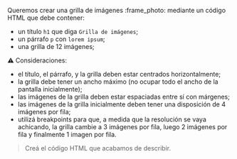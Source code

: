 Queremos crear una grilla de imágenes :frame_photo: mediante un código HTML que debe contener:

- un título `h1` que diga `Grilla de imágenes`;
- un párrafo `p` con `lorem ipsum`;
- una grilla de 12 imágenes;

:warning: Consideraciones:

- el título, el párrafo, y la grilla deben estar centrados horizontalmente;
- la grilla debe tener un ancho máximo (no ocupar todo el ancho de la pantalla inicialmente);
- las imágenes de la grilla deben estar espaciadas entre sí con márgenes;
- las imágenes de la grilla inicialmente deben tener una disposición de 4 imágenes por fila;
- utilizá breakpoints para que, a medida que la resolución se vaya achicando, la grilla cambie a 3 imágenes por fila, luego 2 imágenes por fila y finalmente 1 imagen por fila.

> Creá el código HTML que acabamos de describir.